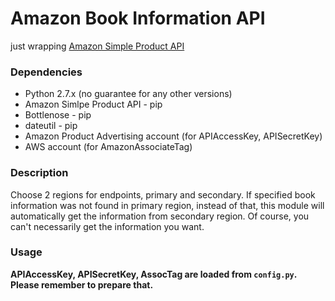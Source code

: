 # Amazon Book Information API

just wrapping [Amazon Simple Product API](https://github.com/yoavaviram/python-amazon-simple-product-api)

### Dependencies
* Python 2.7.x (no guarantee for any other versions)
* Amazon Simlpe Product API - pip
* Bottlenose - pip
* dateutil - pip
* Amazon Product Advertising account (for APIAccessKey, APISecretKey)
* AWS account (for AmazonAssociateTag)

### Description

Choose 2 regions for endpoints, primary and secondary. If specified book information was not found in primary region, instead of that, this module will automatically get the information from secondary region. Of course, you can't necessarily get the information you want.

### Usage

**APIAccessKey, APISecretKey, AssocTag are loaded from `config.py`. Please remember to prepare that.**
